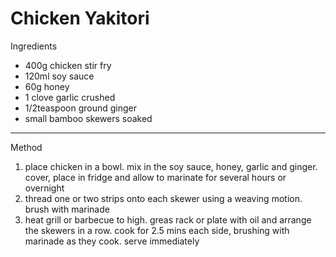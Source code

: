 # Chicken Yakitori

Ingredients

-   400g chicken stir fry
-   120ml soy sauce
-   60g honey
-   1 clove garlic crushed
-   1/2teaspoon ground ginger
-   small bamboo skewers soaked

--------------------------------------------------------------------------------

Method

1.  place chicken in a bowl. mix in the soy sauce, honey, garlic and ginger.
    cover, place in fridge and allow to marinate for several hours or overnight
2.  thread one or two strips onto each skewer using a weaving motion. brush with
    marinade
3.  heat grill or barbecue to high. greas rack or plate with oil and arrange the
    skewers in a row. cook for 2.5 mins each side, brushing with marinade as
    they cook. serve immediately
